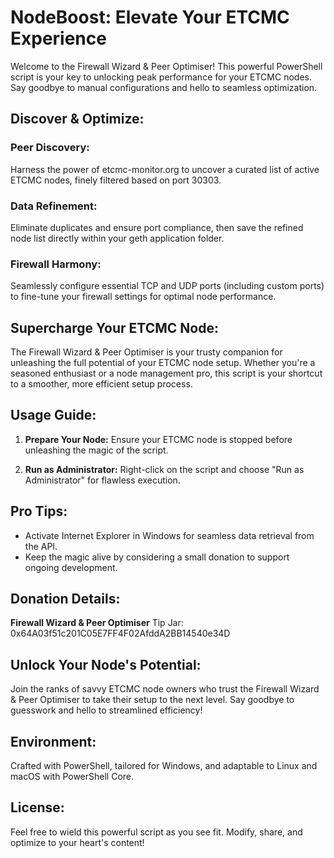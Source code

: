 # NodeBoost: Elevate Your ETCMC Experience

Welcome to the Firewall Wizard & Peer Optimiser! This powerful PowerShell script is your key to unlocking peak performance for your ETCMC nodes. Say goodbye to manual configurations and hello to seamless optimization.

## Discover & Optimize:

### Peer Discovery:
Harness the power of etcmc-monitor.org to uncover a curated list of active ETCMC nodes, finely filtered based on port 30303.

### Data Refinement:
Eliminate duplicates and ensure port compliance, then save the refined node list directly within your geth application folder.

### Firewall Harmony:
Seamlessly configure essential TCP and UDP ports (including custom ports) to fine-tune your firewall settings for optimal node performance.

## Supercharge Your ETCMC Node:

The Firewall Wizard & Peer Optimiser is your trusty companion for unleashing the full potential of your ETCMC node setup. Whether you're a seasoned enthusiast or a node management pro, this script is your shortcut to a smoother, more efficient setup process.

## Usage Guide:

1. **Prepare Your Node:**
   Ensure your ETCMC node is stopped before unleashing the magic of the script.

2. **Run as Administrator:**
   Right-click on the script and choose "Run as Administrator" for flawless execution.

## Pro Tips:

- Activate Internet Explorer in Windows for seamless data retrieval from the API.
- Keep the magic alive by considering a small donation to support ongoing development.

## Donation Details:

**Firewall Wizard & Peer Optimiser**
Tip Jar: 0x64A03f51c201C05E7FF4F02AfddA2BB14540e34D

## Unlock Your Node's Potential:

Join the ranks of savvy ETCMC node owners who trust the Firewall Wizard & Peer Optimiser to take their setup to the next level. Say goodbye to guesswork and hello to streamlined efficiency!

## Environment:

Crafted with PowerShell, tailored for Windows, and adaptable to Linux and macOS with PowerShell Core.

## License:

Feel free to wield this powerful script as you see fit. Modify, share, and optimize to your heart's content!
